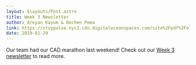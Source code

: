 ```yaml
---
layout: $layouts/Post.astro
title: Week 3 Newsletter
author: Areyan Kayum & Dechen Pema
link: https://stuypulse.nyc3.cdn.digitaloceanspaces.com/site%2Fpdf%2Fold_pdfs%2F2019_week3.pdf
date: 2019-01-29
---
```

Our team had our CAD marathon last weekend! Check out our [Week 3 newsletter](https://stuypulse.nyc3.cdn.digitaloceanspaces.com/site%2Fpdf%2Fold_pdfs%2F2019_week3.pdf) to read more. 
